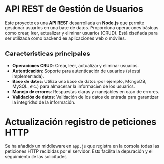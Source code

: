 # API REST de Gestión de Usuarios

Este proyecto es una **API REST** desarrollada en **Node.js** que permite gestionar usuarios en una base de datos. Proporciona operaciones básicas como crear, leer, actualizar y eliminar usuarios (CRUD). Está diseñada para ser utilizada como backend en aplicaciones web o móviles.

## Características principales
- **Operaciones CRUD**: Crear, leer, actualizar y eliminar usuarios.
- **Autenticación**: Soporte para autenticación de usuarios (si está implementada).
- **Base de datos**: Utiliza una base de datos (por ejemplo, MongoDB, MySQL, etc.) para almacenar la información de los usuarios.
- **Manejo de errores**: Respuestas claras y manejables en caso de errores.
- **Validación de datos**: Validación de los datos de entrada para garantizar la integridad de la información.

# Actualización registro de peticiones HTTP
Se ha añadido un middleware en `app.js` que registra en la consola todas las peticiones HTTP recibidas por el servidor. Esto facilita la depuración y el seguimiento de las solicitudes.
